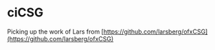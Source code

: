 # ciCSG

Picking up the work of Lars from [https://github.com/larsberg/ofxCSG](https://github.com/larsberg/ofxCSG)